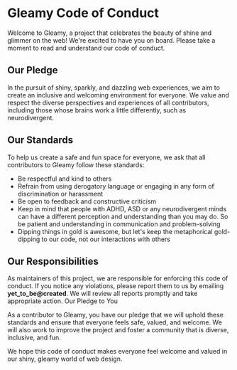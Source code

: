 # Gleamy Code of Conduct

Welcome to Gleamy, a project that celebrates the beauty of shine and glimmer on the web! We're excited to have you on board. Please take a moment to read and understand our code of conduct.

## Our Pledge

In the pursuit of shiny, sparkly, and dazzling web experiences, we aim to create an inclusive and welcoming environment for everyone. We value and respect the diverse perspectives and experiences of all contributors, including those whose brains work a little differently, such as neurodivergent.

## Our Standards

To help us create a safe and fun space for everyone, we ask that all contributors to Gleamy follow these standards:

- Be respectful and kind to others
- Refrain from using derogatory language or engaging in any form of discrimination or harassment
- Be open to feedback and constructive criticism
- Keep in mind that people with ADHD, ASD or any  neurodivergent minds can have a different perception and understanding than you may do. So be patient and understanding in communication and problem-solving
- Dipping things in gold is awesome, but let's keep the metaphorical gold-dipping to our code, not our interactions with others

## Our Responsibilities

As maintainers of this project, we are responsible for enforcing this code of conduct. If you notice any violations, please report them to us by emailing **yet_to_be@created**. We will review all reports promptly and take appropriate action.
Our Pledge to You

As a contributor to Gleamy, you have our pledge that we will uphold these standards and ensure that everyone feels safe, valued, and welcome. We will also work to improve the project and foster a community that is diverse, inclusive, and fun.

We hope this code of conduct makes everyone feel welcome and valued in our shiny, gleamy world of web design.